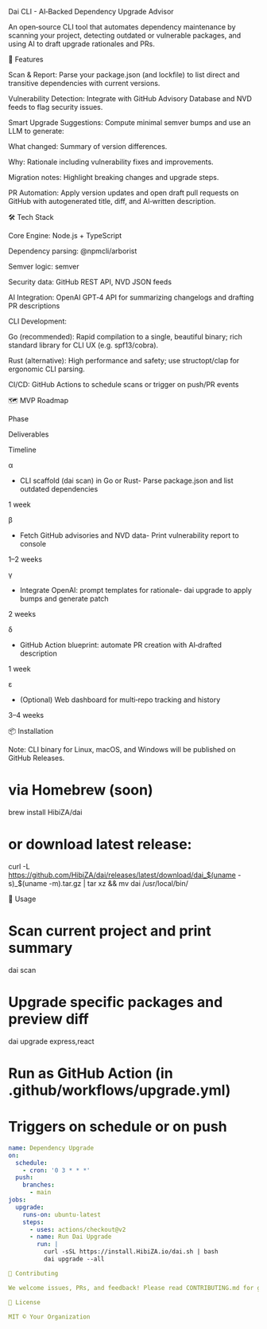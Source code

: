 Dai CLI - AI‑Backed Dependency Upgrade Advisor

An open‑source CLI tool that automates dependency maintenance by scanning your project, detecting outdated or vulnerable packages, and using AI to draft upgrade rationales and PRs.

🚀 Features

Scan & Report: Parse your package.json (and lockfile) to list direct and transitive dependencies with current versions.

Vulnerability Detection: Integrate with GitHub Advisory Database and NVD feeds to flag security issues.

Smart Upgrade Suggestions: Compute minimal semver bumps and use an LLM to generate:

What changed: Summary of version differences.

Why: Rationale including vulnerability fixes and improvements.

Migration notes: Highlight breaking changes and upgrade steps.

PR Automation: Apply version updates and open draft pull requests on GitHub with autogenerated title, diff, and AI‑written description.

🛠️ Tech Stack

Core Engine: Node.js + TypeScript

Dependency parsing: @npmcli/arborist

Semver logic: semver

Security data: GitHub REST API, NVD JSON feeds

AI Integration: OpenAI GPT‑4 API for summarizing changelogs and drafting PR descriptions

CLI Development:

Go (recommended): Rapid compilation to a single, beautiful binary; rich standard library for CLI UX (e.g. spf13/cobra).

Rust (alternative): High performance and safety; use structopt/clap for ergonomic CLI parsing.

CI/CD: GitHub Actions to schedule scans or trigger on push/PR events

🗺️ MVP Roadmap

Phase

Deliverables

Timeline

α

- CLI scaffold (dai scan) in Go or Rust- Parse package.json and list outdated dependencies

1 week

β

- Fetch GitHub advisories and NVD data- Print vulnerability report to console

1–2 weeks

γ

- Integrate OpenAI: prompt templates for rationale- dai upgrade to apply bumps and generate patch

2 weeks

δ

- GitHub Action blueprint: automate PR creation with AI‑drafted description

1 week

ε

- (Optional) Web dashboard for multi‑repo tracking and history

3–4 weeks

📦 Installation

Note: CLI binary for Linux, macOS, and Windows will be published on GitHub Releases.

# via Homebrew (soon)
brew install HibiZA/dai

# or download latest release:
curl -L https://github.com/HibiZA/dai/releases/latest/download/dai_$(uname -s)_$(uname -m).tar.gz | tar xz && mv dai /usr/local/bin/

🎯 Usage

# Scan current project and print summary
dai scan

# Upgrade specific packages and preview diff
dai upgrade express,react

# Run as GitHub Action (in .github/workflows/upgrade.yml)
# Triggers on schedule or on push
```yaml
name: Dependency Upgrade
on:
  schedule:
    - cron: '0 3 * * *'
  push:
    branches:
      - main
jobs:
  upgrade:
    runs-on: ubuntu-latest
    steps:
      - uses: actions/checkout@v2
      - name: Run Dai Upgrade
        run: |
          curl -sSL https://install.HibiZA.io/dai.sh | bash
          dai upgrade --all

🤝 Contributing

We welcome issues, PRs, and feedback! Please read CONTRIBUTING.md for guidelines.

📄 License

MIT © Your Organization